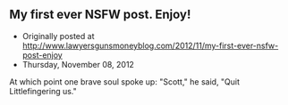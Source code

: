 ## My first ever NSFW post. Enjoy!

 * Originally posted at http://www.lawyersgunsmoneyblog.com/2012/11/my-first-ever-nsfw-post-enjoy
 * Thursday, November 08, 2012

At which point one brave soul spoke up: "Scott," he said, "Quit Littlefingering us."